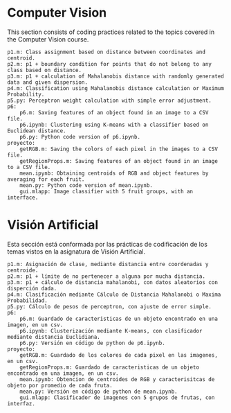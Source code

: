 # Computer Vision
This section consists of coding practices related to the topics covered in the Computer Vision course.

	p1.m: Class assignment based on distance between coordinates and centroid.
	p2.m: p1 + boundary condition for points that do not belong to any class based on distance.
	p3.m: p1 + calculation of Mahalanobis distance with randomly generated data and given dispersion.
	p4.m: Classification using Mahalanobis distance calculation or Maximum Probability.
	p5.py: Perceptron weight calculation with simple error adjustment.
	p6:
		p6.m: Saving features of an object found in an image to a CSV file.
		p6.ipynb: Clustering using K-means with a classifier based on Euclidean distance.
		p6.py: Python code version of p6.ipynb.
	proyecto:
		getRGB.m: Saving the colors of each pixel in the images to a CSV file.
		getRegionProps.m: Saving features of an object found in an image to a CSV file.
		mean.ipynb: Obtaining centroids of RGB and object features by averaging for each fruit.
		mean.py: Python code version of mean.ipynb.
		gui.mlapp: Image classifier with 5 fruit groups, with an interface.
# Visión Artificial
Esta sección está conformada por las prácticas de codificación de los temas vistos en la asignatura de Visión Artificial.

	p1.m: Asignación de clase, mediante distancia entre coordenadas y centroide.
	p2.m: p1 + límite de no pertenecer a alguna por mucha distancia.
	p3.m: p1 + cálculo de distancia mahalanobi, con datos aleatorios con disperción dada.
	p4.m: Clasificación mediante Cálculo de Distancia Mahalanobi o Maxima Probabilidad.
	p5.py: Cálculo de pesos de perceptron, con ajuste de error simple.
	p6:
		p6.m: Guardado de caracteristicas de un objeto encontrado en una imagen, en un csv.
		p6.ipynb: Clusterización mediante K-means, con clasificador mediante distancia Euclidiana.
		p6.py: Versión en código de python de p6.ipynb.
	proyecto:
		getRGB.m: Guardado de los colores de cada pixel en las imagenes, en un csv.
		getRegionProps.m: Guardado de caracteristicas de un objeto encontrado en una imagen, en un csv.
		mean.ipynb: Obtencion de centroides de RGB y caracterisitcas de objeto por promedio de cada fruta.
		mean.py: Versión en código de python de mean.ipynb.
		gui.mlapp: Clasificador de imagenes con 5 grupos de frutas, con interfaz.
